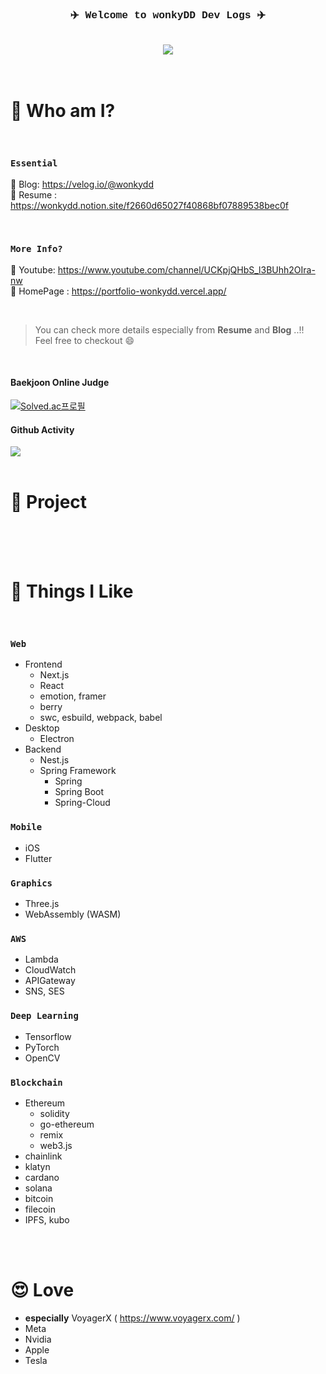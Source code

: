 <div align="center" style="font-family:courier;">
 
###  ✈️ Welcome to wonkyDD Dev Logs ✈️

  <br>

  <!-- ✅ 추가할것..!
  1. 한양대 홈페이지 배지
  2. notion resume 배지
  3. vercel hompage 배지

  1. img 폴더추가해서 내얼굴 왼쪽
  2. 배지들은 오른쪽에 배치
  -->

  <div> 
    <a href="https://velog.io/@wonkydd"><img src="https://img.shields.io/badge/wonkydd-3DDC84?style=flat-square&logo=Velog&logoColor=white"/></a>
  </div>



</div>

  
<!-- <a href="https://solved.ac/bekpshsc01"><img src="http://mazassumnida.wtf/api/mini/generate_badge?boj=bekpshsc01"/></a> -->



  

<br>
<br>


# 📝 Who am I?


<br>


### <code>Essential</code>


📌 Blog: https://velog.io/@wonkydd      
📌 Resume : https://wonkydd.notion.site/f2660d65027f40868bf07889538bec0f   


<br>


### <code>More Info?</code>
📌 Youtube: https://www.youtube.com/channel/UCKpjQHbS_l3BUhh2OIra-nw  
📌 HomePage : https://portfolio-wonkydd.vercel.app/   

<br>


> You can check more details especially from **Resume** and **Blog** ..!!    
Feel free to checkout 😄

<br>

#### Baekjoon Online Judge
[![Solved.ac프로필](http://mazassumnida.wtf/api/v2/generate_badge?boj=bekpshsc01)](https://solved.ac/bekpshsc01)
<!-- <div style="color: yellow"> asdf </div>-->


#### Github Activity
  <img src="https://github-readme-stats.vercel.app/api/top-langs/?username=wonkyDD&theme=dracula&exclude_repo=Computer-Science-Engineering&layout=compact&langs_count=10"/>
  
  
<!-- ✅ 추가할것..!
1. https://github.com/callensm 참고할것
-->


<br>
<br>


# 🚀 Project

<br>




<br>
<br>


# 👀  Things I Like

<br>
  

###  <code>Web</code>
- Frontend
  - Next.js
  - React
  - emotion, framer
  - berry
  - swc, esbuild, webpack, babel
- Desktop
  - Electron
- Backend
  - Nest.js
  - Spring Framework
    - Spring
    - Spring Boot
    - Spring-Cloud

###  <code>Mobile</code>
  - iOS
  - Flutter

###  <code>Graphics</code>
  - Three.js
  - WebAssembly (WASM)
  
###  <code>AWS</code>
  - Lambda
  - CloudWatch
  - APIGateway
  - SNS, SES
  
###  <code>Deep Learning</code>
  - Tensorflow
  - PyTorch
  - OpenCV

###  <code>Blockchain</code>
  - Ethereum
    - solidity
    - go-ethereum
    - remix
    - web3.js
  - chainlink
  - klatyn
  - cardano
  - solana
  - bitcoin
  - filecoin
  - IPFS, kubo


<br>
<br>


# 😍 Love
- **especially** VoyagerX ( https://www.voyagerx.com/ )  
- Meta  
- Nvidia  
- Apple   
- Tesla


